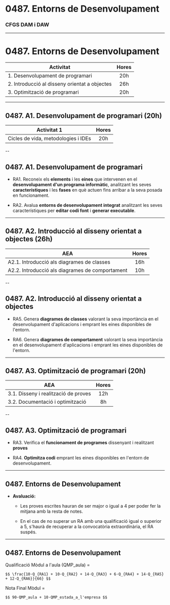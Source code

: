 <!-- .slide: class="intro" -->
# 0487. Entorns de Desenvolupament 
### CFGS DAM i DAW

---

# 0487. Entorns de Desenvolupament 

| Activitat | Hores |
| - |:-:|
| 1. Desenvolupament de programari | 20h |
| 2. Introducció al disseny orientat a objectes | 26h |
| 3. Optimització de programari | 20h |

---

## 0487. A1. Desenvolupament de programari (20h)

| Activitat 1 | Hores |
| - |:-:|
| Cicles de vida, metodologies i IDEs | 20h |

--

## 0487. A1. Desenvolupament de programari

*   RA1. Reconeix els **elements** i les **eines** que intervenen en el **desenvolupament d'un programa informàtic**, analitzant les seves **característiques** i les **fases** en què actuen fins arribar a la seva posada en funcionament.

*   RA2. Avalua **entorns de desenvolupament integrat** analitzant les seves característiques per **editar codi font** i **generar executable**.

---

## 0487. A2. Introducció al disseny orientat a objectes (26h)
| AEA | Hores |
| - |:-:|
| A2.1. Introducció als diagrames de classes | 16h |
| A2.2. Introducció als diagrames de comportament | 10h |

--

## 0487. A2. Introducció al disseny orientat a objectes

*   RA5. Genera **diagrames de classes** valorant la seva importància en el desenvolupament d'aplicacions i emprant les eines disponibles de l'entorn.

*   RA6. Genera **diagrames de comportament** valorant la seva importància en el desenvolupament d'aplicacions i emprant les eines disponibles de l'entorn.

---

## 0487. A3. Optimització de programari (20h)

| AEA | Hores |
| - |:-:|
| 3.1. Disseny i realització de proves | 12h |
| 3.2. Documentació i optimització | 8h |


--

## 0487. A3. Optimització de programari

*   RA3. Verifica el **funcionament de programes** dissenyant i realitzant **proves**

*   RA4. **Optimitza codi** emprant les eines disponibles en l'entorn de desenvolupament.

---

## 0487. Entorns de Desenvolupament

*   **Avaluació:**

    *   Les proves escrites hauran de ser major o igual a 4 per poder fer la mitjana amb la resta de notes.

    *   En el cas de no superar un RA amb una qualificació igual o superior a 5, s'haurà de recuperar a la convocatòria extraordinària, el RA suspés.

---

## 0487. Entorns de Desenvolupament

Qualificació Mòdul a l'aula (QMP_aula) =

`$$ \frac{10·Q_{RA1} + 10·Q_{RA2} + 14·Q_{RA3} + 6·Q_{RA4} + 14·Q_{RA5} + 12·Q_{RA6}}{66} $$`

Nota Final Mòdul =

`$$ 90·QMP_aula + 10·QMP_estada_a_l'empresa $$`
